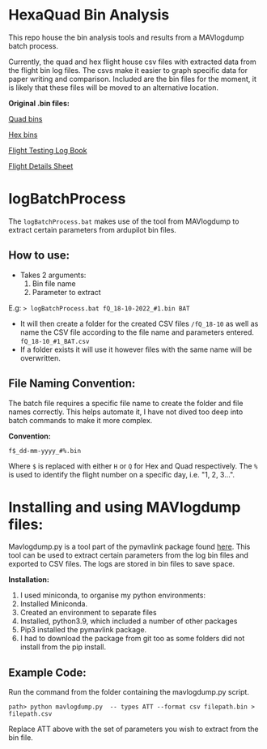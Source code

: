 # HexaQuad Bin Analysis

This repo house the bin analysis tools and results from a MAVlogdump batch process.

Currently, the quad and hex flight house csv files with extracted data from the flight bin log files. The csvs make it easier to graph specific data for paper writing and comparison.
Included are the bin files for the moment, it is likely that these files will be moved to an alternative location.

**Original .bin files:**

[Quad bins](https://drive.google.com/drive/folders/1blnslVVIkTeMw01TvXwdlLu9-NemGIcE?usp=sharing)

[Hex bins](https://drive.google.com/drive/folders/1p-Np6uSYCnqMlToL2rfl4IctGXj7VmPZ?usp=sharing)

[Flight Testing Log Book](https://docs.google.com/document/d/1IzbIrM4uZlg5iohAHKDTNuOJu8K72PFzyiUcFh6SzkY/edit?usp=sharing)

[Flight Details Sheet](https://docs.google.com/spreadsheets/d/1xMXZEZ1qYA3vHXtQImf-YpPpb3EZqXmerf4mNjln5WQ/edit?usp=sharing)

# logBatchProcess
The `logBatchProcess.bat` makes use of the tool from MAVlogdump to extract certain parameters from ardupilot bin files.

## How to use:

- Takes 2 arguments:
  1. Bin file name
  2. Parameter to extract
  
E.g: `> logBatchProcess.bat fQ_18-10-2022_#1.bin BAT`
- It will then create a folder for the created CSV files `/fQ_18-10` as well as name the CSV file according to the file name and parameters entered. `fQ_18-10_#1_BAT.csv`
- If a folder exists it will use it however files with the same name will be overwritten.

## File Naming Convention:

The batch file requires a specific file name to create the folder and file names correctly. This helps automate it, I have not dived too deep into batch commands to make it more complex.

**Convention:**

`f$_dd-mm-yyyy_#%.bin`

Where `$` is replaced with either `H` or `Q` for Hex and Quad respectively.
The `%` is used to identify the flight number on a specific day, i.e. "1, 2, 3...".

# Installing and using MAVlogdump files:

Mavlogdump.py is a tool part of the pymavlink package found [here](https://github.com/ArduPilot/pymavlink). This tool can be used to extract certain parameters from the log bin files and exported to CSV files. The logs are stored in bin files to save space.

**Installation:**
1. I used miniconda, to organise my python environments:
2. Installed Miniconda.
3. Created an environment to separate files
4. Installed, python3.9, which included a number of other packages
5. Pip3 installed the pymavlink package.
6. I had to download the package from git too as some folders did not install from the pip install.

## Example Code:
Run the command from the folder containing the mavlogdump.py script.

`path> python mavlogdump.py  -- types ATT --format csv filepath.bin > filepath.csv`

Replace ATT above with the set of parameters you wish to extract from the bin file.


